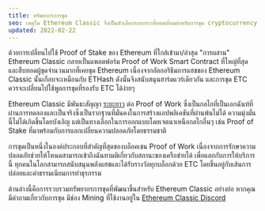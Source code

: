 ```yaml
---
title: ทรัพยากรการขุด
seo: เหตุใด Ethereum Classic จึงเป็นตัวเลือกระยะยาวที่ยอดเยี่ยมสำหรับการขุด cryptocurrency และแหล่งรวมทรัพยากรที่ครอบคลุมฮาร์ดแวร์ ซอฟต์แวร์ และกลุ่มการขุด
updated: 2022-02-22
---
```


ด้วยการเปลี่ยนไปใช้ Proof of Stake ของ Ethereum ที่ใกล้เข้ามา/ล่าสุด "การผสาน" Ethereum Classic กลายเป็นแพลตฟอร์ม Proof of Work Smart Contract ที่ใหญ่ที่สุดและสืบทอดผู้ขุดจำนวนมากที่เคยขุด Ethereum เนื่องจากอัลกอริธึมการแฮชของ Ethereum Classic นั้นเกือบจะเหมือนกับ ETHash ดังนั้นจึงสนับสนุนฮาร์ดแวร์เดียวกัน และการขุด ETC ควรจะเปลี่ยนไปใช้พูลการขุดที่รองรับ ETC ได้ง่ายๆ

Ethereum Classic มีพันธะสัญญา [ระยะยาว](/why-classic/proof-of-work) ต่อ Proof of Work ซึ่งเป็นกลไกที่เป็นเอกฉันท์ที่ผ่านการทดลองและเป็นจริงซึ่งเป็นรากฐานที่มั่นคงในการสร้างแอปพลิเคชันที่ผ่านพ้นไม่ได้ ความมุ่งมั่นนี้ไม่ได้เกิดขึ้นโดยบังเอิญ แต่เป็นทางเลือกในการออกแบบโดยเจตนาเหนือกลไกอื่นๆ เช่น Proof of Stake ที่มาพร้อมกับการแลกเปลี่ยนความปลอดภัยโดยธรรมชาติ

การขุดเป็นหนึ่งในองค์ประกอบที่สำคัญที่สุดของบล็อคเชน Proof of Work เนื่องจากการรักษาความปลอดภัยช่วยให้โหนดสามารถเข้าถึงฉันทามติเกี่ยวกับสถานะของเครือข่ายได้ เพื่อแลกกับการให้บริการนี้ ทุกคนในโลกสามารถสนับสนุนพลังแฮชและได้รับรางวัลทุกบล็อกด้วย ETC โดยขึ้นอยู่กับเส้นการปล่อยและค่าธรรมเนียมการทำธุรกรรม

ด้านล่างนี้คือการรวบรวมทรัพยากรการขุดที่พัฒนาขึ้นสำหรับ Ethereum Classic อย่างย่อ หากคุณมีคำถามเกี่ยวกับการขุด มีช่อง Mining ที่ใช้งานอยู่ใน [Ethereum Classic Discord](/community/channels)

